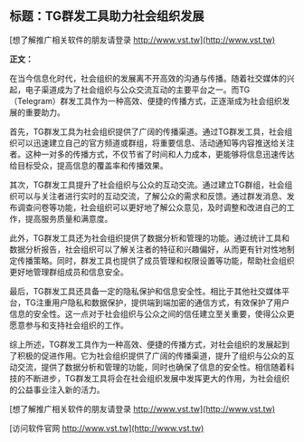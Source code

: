 ## **标题：TG群发工具助力社会组织发展**

[想了解推广相关软件的朋友请登录 http://www.vst.tw](http://www.vst.tw)

**正文：**

在当今信息化时代，社会组织的发展离不开高效的沟通与传播。随着社交媒体的兴起，电子渠道成为了社会组织与公众交流互动的主要平台之一。而TG（Telegram）群发工具作为一种高效、便捷的传播方式，正逐渐成为社会组织发展的重要助力。

首先，TG群发工具为社会组织提供了广阔的传播渠道。通过TG群发工具，社会组织可以迅速建立自己的官方频道或群组，将重要信息、活动通知等内容推送给关注者。这种一对多的传播方式，不仅节省了时间和人力成本，更能够将信息迅速传达给目标受众，提高信息的覆盖率和传播效果。

其次，TG群发工具提升了社会组织与公众的互动交流。通过建立TG群组，社会组织可以与关注者进行实时的互动交流，了解公众的需求和反馈。通过群发消息、发布调查问卷等功能，社会组织可以更好地了解公众意见，及时调整和改进自己的工作，提高服务质量和满意度。

此外，TG群发工具还为社会组织提供了数据分析和管理的功能。通过统计工具和数据分析报告，社会组织可以了解关注者的特征和兴趣偏好，从而更有针对性地制定传播策略。同时，群发工具也提供了成员管理和权限设置等功能，帮助社会组织更好地管理群组成员和信息安全。

最后，TG群发工具还具备一定的隐私保护和信息安全性。相比于其他社交媒体平台，TG注重用户隐私和数据保护，提供端到端加密的通信方式，有效保护了用户信息的安全性。这一点对于社会组织与公众之间的信任建立至关重要，使得公众更愿意参与和支持社会组织的工作。

综上所述，TG群发工具作为一种高效、便捷的传播方式，对社会组织的发展起到了积极的促进作用。它为社会组织提供了广阔的传播渠道，提升了组织与公众的互动交流，提供了数据分析和管理的功能，同时也确保了信息的安全性。相信随着科技的不断进步，TG群发工具将会在社会组织发展中发挥更大的作用，为社会组织的公益事业注入新的活力。

[想了解推广相关软件的朋友请登录 http://www.vst.tw](http://www.vst.tw)


[访问软件官网 http://www.vst.tw](http://www.vst.tw)
